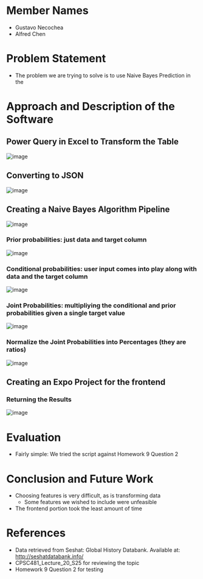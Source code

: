 # Member Names
- Gustavo Necochea
- Alfred Chen

# Problem Statement
- The problem we are trying to solve is to use Naive Bayes Prediction in the 

# Approach and Description of the Software
## Power Query in Excel to Transform the Table
![image](https://github.com/user-attachments/assets/bf585fc0-45f0-4f22-9703-4ad1ad7a6cdc)
## Converting to JSON
![image](https://github.com/user-attachments/assets/d742b1dd-8622-4ccd-8053-64e0a9d7a0f4)
## Creating a Naive Bayes Algorithm Pipeline
![image](https://github.com/user-attachments/assets/48497701-eb53-4b39-ac9e-7e07c5087e5d)
### Prior probabilities: just data and target column
![image](https://github.com/user-attachments/assets/ad3f44c4-cb7c-4e25-804f-a1d53633383b)
### Conditional probabilities: user input comes into play along with data and the target column
![image](https://github.com/user-attachments/assets/0c5836c5-5f5a-4522-8d66-12c62cabb283)
### Joint Probabilities: multipliying the conditional and prior probabilities given a single target value
![image](https://github.com/user-attachments/assets/9f4f20ac-c0eb-45bc-ba4a-0839ab5eb894)
### Normalize the Joint Probabilities into Percentages (they are ratios)
![image](https://github.com/user-attachments/assets/f82c53a4-870d-4db6-9cb8-546f8beeb5e1)
## Creating an Expo Project for the frontend
### Returning the Results
![image](https://github.com/user-attachments/assets/8f7622bb-6301-4858-a58e-afd08f62ce64)

# Evaluation
- Fairly simple: We tried the script against Homework 9 Question 2

# Conclusion and Future Work
- Choosing features is very difficult, as is transforming data
  - Some features we wished to include were unfeasible
- The frontend portion took the least amount of time

# References
- Data retrieved from Seshat: Global History Databank. Available at: http://seshatdatabank.info/
- CPSC481_Lecture_20_S25 for reviewing the topic
- Homework 9 Question 2 for testing
